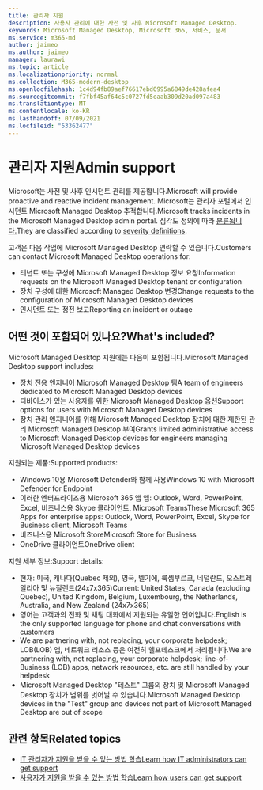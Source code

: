 ```yaml
---
title: 관리자 지원
description: 사용자 관리에 대한 사전 및 사후 Microsoft Managed Desktop.
keywords: Microsoft Managed Desktop, Microsoft 365, 서비스, 문서
ms.service: m365-md
author: jaimeo
ms.author: jaimeo
manager: laurawi
ms.topic: article
ms.localizationpriority: normal
ms.collection: M365-modern-desktop
ms.openlocfilehash: 1c4d94fb89aef76617ebd0995a6849de428afea4
ms.sourcegitcommit: f7fbf45af64c5c0727fd5eaab309d20ad097a483
ms.translationtype: MT
ms.contentlocale: ko-KR
ms.lasthandoff: 07/09/2021
ms.locfileid: "53362477"
---
```

# <a name="admin-support"></a><span data-ttu-id="f6761-104">관리자 지원</span><span class="sxs-lookup"><span data-stu-id="f6761-104">Admin support</span></span>

<span data-ttu-id="f6761-105">Microsoft는 사전 및 사후 인시던트 관리를 제공합니다.</span><span class="sxs-lookup"><span data-stu-id="f6761-105">Microsoft will provide proactive and reactive incident management.</span></span> <span data-ttu-id="f6761-106">Microsoft는 관리자 포털에서 인시던트 Microsoft Managed Desktop 추적합니다.</span><span class="sxs-lookup"><span data-stu-id="f6761-106">Microsoft tracks incidents in the Microsoft Managed Desktop admin portal.</span></span> <span data-ttu-id="f6761-107">심각도 정의에 따라 [분류됩니다.](../working-with-managed-desktop/admin-support.md#sev)</span><span class="sxs-lookup"><span data-stu-id="f6761-107">They are classified according to [severity definitions](../working-with-managed-desktop/admin-support.md#sev).</span></span>

<span data-ttu-id="f6761-108">고객은 다음 작업에 Microsoft Managed Desktop 연락할 수 있습니다.</span><span class="sxs-lookup"><span data-stu-id="f6761-108">Customers can contact Microsoft Managed Desktop operations for:</span></span>
- <span data-ttu-id="f6761-109">테넌트 또는 구성에 Microsoft Managed Desktop 정보 요청</span><span class="sxs-lookup"><span data-stu-id="f6761-109">Information requests on the Microsoft Managed Desktop tenant or configuration</span></span>
- <span data-ttu-id="f6761-110">장치 구성에 대한 Microsoft Managed Desktop 변경</span><span class="sxs-lookup"><span data-stu-id="f6761-110">Change requests to the configuration of Microsoft Managed Desktop devices</span></span>
- <span data-ttu-id="f6761-111">인시던트 또는 정전 보고</span><span class="sxs-lookup"><span data-stu-id="f6761-111">Reporting an incident or outage</span></span>

## <a name="whats-included"></a><span data-ttu-id="f6761-112">어떤 것이 포함되어 있나요?</span><span class="sxs-lookup"><span data-stu-id="f6761-112">What's included?</span></span>

<span data-ttu-id="f6761-113">Microsoft Managed Desktop 지원에는 다음이 포함됩니다.</span><span class="sxs-lookup"><span data-stu-id="f6761-113">Microsoft Managed Desktop support includes:</span></span>

- <span data-ttu-id="f6761-114">장치 전용 엔지니어 Microsoft Managed Desktop 팀</span><span class="sxs-lookup"><span data-stu-id="f6761-114">A team of engineers dedicated to Microsoft Managed Desktop devices</span></span>
- <span data-ttu-id="f6761-115">디바이스가 있는 사용자를 위한 Microsoft Managed Desktop 옵션</span><span class="sxs-lookup"><span data-stu-id="f6761-115">Support options for users with Microsoft Managed Desktop devices</span></span>
- <span data-ttu-id="f6761-116">장치 관리 엔지니어를 위해 Microsoft Managed Desktop 장치에 대한 제한된 관리 Microsoft Managed Desktop 부여</span><span class="sxs-lookup"><span data-stu-id="f6761-116">Grants limited administrative access to Microsoft Managed Desktop devices for engineers managing Microsoft Managed Desktop devices</span></span> 

<span data-ttu-id="f6761-117">지원되는 제품:</span><span class="sxs-lookup"><span data-stu-id="f6761-117">Supported products:</span></span>

- <span data-ttu-id="f6761-118">Windows 10용 Microsoft Defender와 함께 사용</span><span class="sxs-lookup"><span data-stu-id="f6761-118">Windows 10 with Microsoft Defender for Endpoint</span></span>
- <span data-ttu-id="f6761-119">이러한 엔터프라이즈용 Microsoft 365 앱 앱: Outlook, Word, PowerPoint, Excel, 비즈니스용 Skype 클라이언트, Microsoft Teams</span><span class="sxs-lookup"><span data-stu-id="f6761-119">These Microsoft 365 Apps for enterprise apps: Outlook, Word, PowerPoint, Excel, Skype for Business client, Microsoft Teams</span></span> 
- <span data-ttu-id="f6761-120">비즈니스용 Microsoft Store</span><span class="sxs-lookup"><span data-stu-id="f6761-120">Microsoft Store for Business</span></span> 
- <span data-ttu-id="f6761-121">OneDrive 클라이언트</span><span class="sxs-lookup"><span data-stu-id="f6761-121">OneDrive client</span></span> 

<span data-ttu-id="f6761-122">지원 세부 정보:</span><span class="sxs-lookup"><span data-stu-id="f6761-122">Support details:</span></span>

- <span data-ttu-id="f6761-123">현재: 미국, 캐나다(Quebec 제외), 영국, 벨기에, 룩셈부르크, 네덜란드, 오스트레일리아 및 뉴질랜드(24x7x365)</span><span class="sxs-lookup"><span data-stu-id="f6761-123">Current: United States, Canada (excluding Quebec), United Kingdom, Belgium, Luxembourg, the Netherlands, Australia, and New Zealand (24x7x365)</span></span> 
- <span data-ttu-id="f6761-124">영어는 고객과의 전화 및 채팅 대화에서 지원되는 유일한 언어입니다.</span><span class="sxs-lookup"><span data-stu-id="f6761-124">English is the only supported language for phone and chat conversations with customers</span></span> 
- <span data-ttu-id="f6761-125">We are partnering with, not replacing, your corporate helpdesk; LOB(LOB) 앱, 네트워크 리소스 등은 여전히 헬프데스크에서 처리됩니다.</span><span class="sxs-lookup"><span data-stu-id="f6761-125">We are partnering with, not replacing, your corporate helpdesk; line-of-Business (LOB) apps, network resources, etc. are still handled by your helpdesk</span></span> 
- <span data-ttu-id="f6761-126">Microsoft Managed Desktop "테스트" 그룹의 장치 및 Microsoft Managed Desktop 장치가 범위를 벗어날 수 있습니다.</span><span class="sxs-lookup"><span data-stu-id="f6761-126">Microsoft Managed Desktop devices in the "Test" group and devices not part of Microsoft Managed Desktop are out of scope</span></span> 


## <a name="related-topics"></a><span data-ttu-id="f6761-127">관련 항목</span><span class="sxs-lookup"><span data-stu-id="f6761-127">Related topics</span></span>

- [<span data-ttu-id="f6761-128">IT 관리자가 지원을 받을 수 있는 방법 학습</span><span class="sxs-lookup"><span data-stu-id="f6761-128">Learn how IT administrators can get support</span></span>](../working-with-managed-desktop/admin-support.md)
- [<span data-ttu-id="f6761-129">사용자가 지원을 받을 수 있는 방법 학습</span><span class="sxs-lookup"><span data-stu-id="f6761-129">Learn how users can get support</span></span>](../working-with-managed-desktop/end-user-support.md)
